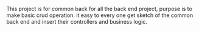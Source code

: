 This project is for common back for all the back end project, purpose is to make basic crud operation. it easy to every one get sketch of the common back end and insert their controllers and business logic.